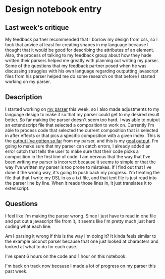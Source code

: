 # Design notebook entry

## Last week's critique

My feedback partner recommended that I borrow my design from css, so I took that advice at least for creating shapes in my language because I thought that it would be good for describing the attributes of an element. Also, the process of talking to my feedback group about how they hade written their parsers helped me greatly with planning out writing my parser. Some of the questions that my feedback partner posed when he was discussing struggles with his own language regarding outputting javascript files from his parser helped me do some research on that before I started working on my parser.

## Description

I started working on [my parser](https://github.com/hmc-cs111-spring2023/Artifact-Cruedy/blob/main/DSL%20Code/parser.py) this week, so I also made adjustments to my language design to make it so that my parser could get to my desired result better. So far making the parser doesn't seem too hard. I was able to output an extendscript file that selected a composition to work on. Currently I'm able to process code that selected the current composition that is selected in after effects or that pics a specific composition with a given index. 
This is the [output I've gotten so far](https://github.com/hmc-cs111-spring2023/Artifact-Cruedy/blob/main/select_comp.png) from my parser, and this is my [goal output](https://github.com/hmc-cs111-spring2023/Artifact-Cruedy/blob/main/goal_output.png). I'm going to make sure that my parser can catch errors, I already added an error catch that tells the user to make sure that their code picks a composition in the first line of code.
I am nervous that the way that I've been writing my parser is incorrect because it seems to simple or that the way I've written my parser is too prone to mistakes. If I find out that I've done it the wrong way, it's going to push back my progress. I'm treating the file that that I write my DSL in as a txt file, and that text file is just read into the parser line by line. When it reads those lines in, it just translates it to extenscript.

## Questions

I feel like I'm making the parser wrong. Since I just have to read in one file and put out a javascript file from it, it seems like I'm pretty much just hard coding what each line.

Am I parsing it wrong if this is the way I'm doing it? It kinda feels similar to the example piconot parser because that one just looked at characters and looked at what to do for each case.

I've spent 6 hours on the code and 1 hour on this notebook.

I'm back on track now because I made a lot of progress on my parser this past week.
